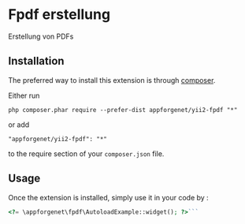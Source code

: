 Fpdf erstellung
===============
Erstellung von PDFs

Installation
------------

The preferred way to install this extension is through [composer](http://getcomposer.org/download/).

Either run

```
php composer.phar require --prefer-dist appforgenet/yii2-fpdf "*"
```

or add

```
"appforgenet/yii2-fpdf": "*"
```

to the require section of your `composer.json` file.


Usage
-----

Once the extension is installed, simply use it in your code by  :

```php
<?= \appforgenet\fpdf\AutoloadExample::widget(); ?>```
